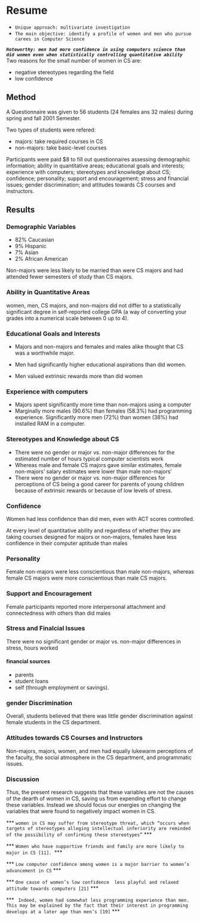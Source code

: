# Resume

- `Unique approach: multivariate investigation`
- `The main objective: identify a profile of women and men who pursue carees in Computer Science`

***`Noteworthy: men had more confidence in using computers science than did women even when statistically controlling quantitative ability`***
Two reasons for the small number of women in CS are:
- negative stereotypes regarding the field
- low confidence


## Method

A Questionnaire was given to 56 students (24 females ans 32 males) during spring and fall 2001 Semester.

Two types of students were refered:

- majors: take required courses in CS  
- non-majors: take basic-level courses

Participants were paid $8 to fill out questionnaires assessing demographic information; ability in quantitative areas; educational goals and interests; experience with computers; stereotypes and knowledge about CS; confidence; personality; support and encouragement; stress and financial issues; gender discrimination; and attitudes towards CS courses and instructors.


## Results

### Demographic Variables

- 82% Caucasian
- 9% Hispanic
- 7% Asian
- 2% African American

 Non-majors were less likely to be married than were CS majors and had attended fewer semesters of study than CS majors.

### Ability in Quantitative Areas 

women, men, CS majors, and non-majors did not differ to a statistically significant degree in self-reported college GPA (a way of converting your grades into a numerical scale between 0 up to 4).

###  Educational Goals and Interests 

- Majors and non-majors and females and males alike thought that CS was a worthwhile major.

- Men had significantly higher educational aspirations than did women.

- Men valued extrinsic rewards more than did women

### Experience with computers

- Majors spent significantly more time than non-majors using a computer
- Marginally more males (90.6%) than females (58.3%) had programming experience. Significantly more men (72%) than women (38%) had installed RAM in a computer.

### Stereotypes and Knowledge about CS 

- There were no gender or major vs. non-major differences for the estimated number of hours typical computer scientists work
-  Whereas male and female CS majors gave similar estimates, female non-majors’ salary estimates were lower than male non-majors’
-  There were no gender or major vs. non-major differences for perceptions of CS being a good career for parents of young children because of extrinsic rewards or because of low levels of stress.

### Confidence

 Women had less confidence than did men, even with ACT scores controlled.

 At every level of quantitative ability and regardless of whether they are taking courses designed for majors or non-majors, females have less confidence in their computer aptitude than males

### Personality

 Female non-majors were less conscientious than male non-majors, whereas female CS majors were more conscientious than male CS majors.

### Support and Encouragement

Female participants reported more interpersonal attachment and connectedness with others than did males

### Stress and Finalcial Issues

There were no significant gender or major vs. non-major differences in stress, hours worked

#### financial sources

- parents
- student loans
- self (through employment or savings). 

### gender Discrimination

Overall, students believed that there was little gender discrimination against female students in the CS department.

###  Attitudes towards CS Courses and Instructors 

Non-majors, majors, women, and men had equally lukewarm perceptions of the faculty, the social atmosphere in the CS department, and programmatic issues.

### Discussion

Thus, the present research suggests that these variables are not the causes of the dearth of women in CS, saving us from expending effort to change these variables. Instead we should focus our energies on changing the variables that were found to negatively impact women in CS. 

*** `women in CS may suffer from stereotype threat, which “occurs when targets of stereotypes alleging intellectual inferiority are reminded of the possibility of confirming these stereotypes”` ***  

*** `Women who have supportive friends and family are more likely to major in CS [11]. `***

*** `Low computer confidence among women is a major barrier to women’s advancement in CS` ***

*** `One cause of women’s low confidence  less playful and relaxed attitude towards computers [21]` *** 

*** ` Indeed, women had somewhat less programming experience than men. This may be explained by the fact that their interest in programming develops at a later age than men’s [19]` ***